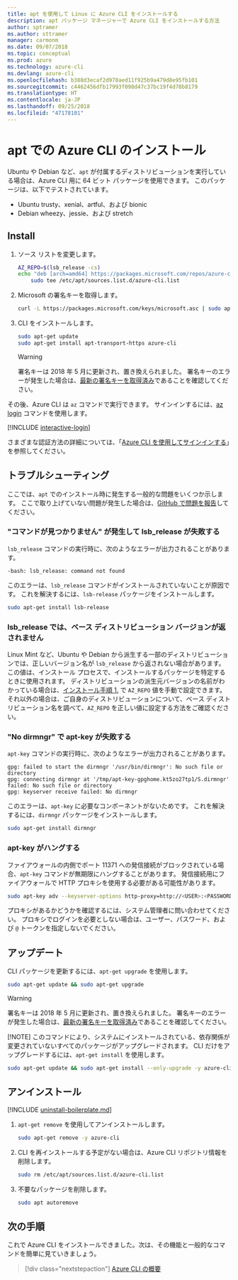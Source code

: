 ```yaml
---
title: apt を使用して Linux に Azure CLI をインストールする
description: apt パッケージ マネージャーで Azure CLI をインストールする方法
author: sptramer
ms.author: sttramer
manager: carmonm
ms.date: 09/07/2018
ms.topic: conceptual
ms.prod: azure
ms.technology: azure-cli
ms.devlang: azure-cli
ms.openlocfilehash: b388d3ecaf2d978aed11f925b9a479d8e95fb101
ms.sourcegitcommit: c4462456dfb17993f098d47c37bc19f4d78b8179
ms.translationtype: HT
ms.contentlocale: ja-JP
ms.lasthandoff: 09/25/2018
ms.locfileid: "47178101"
---
```

# <a name="install-azure-cli-with-apt"></a>apt での Azure CLI のインストール

Ubuntu や Debian など、`apt` が付属するディストリビューションを実行している場合は、Azure CLI 用に 64 ビット パッケージを使用できます。 このパッケージは、以下でテストされています。

* Ubuntu trusty、xenial、artful、および bionic
* Debian wheezy、jessie、および stretch

## <a name="install"></a>Install

1. <div id="install-step-1"/>ソース リストを変更します。

    ```bash
    AZ_REPO=$(lsb_release -cs)
    echo "deb [arch=amd64] https://packages.microsoft.com/repos/azure-cli/ $AZ_REPO main" | \
        sudo tee /etc/apt/sources.list.d/azure-cli.list
    ```

2. <div id="signingKey"/>Microsoft の署名キーを取得します。

   ```bash
   curl -L https://packages.microsoft.com/keys/microsoft.asc | sudo apt-key add -
   ```

3. CLI をインストールします。

   ```bash
   sudo apt-get update
   sudo apt-get install apt-transport-https azure-cli
   ```

   > [!WARNING]
   > 署名キーは 2018 年 5 月に更新され、置き換えられました。 署名キーのエラーが発生した場合は、[最新の署名キーを取得済み](#signingKey)であることを確認してください。

その後、Azure CLI は `az` コマンドで実行できます。 サインインするには、[az login](/cli/azure/reference-index#az-login) コマンドを使用します。

[!INCLUDE [interactive-login](includes/interactive-login.md)]

さまざまな認証方法の詳細については、「[Azure CLI を使用してサインインする](authenticate-azure-cli.md)」を参照してください。

## <a name="troubleshooting"></a>トラブルシューティング

ここでは、`apt` でのインストール時に発生する一般的な問題をいくつか示します。 ここで取り上げていない問題が発生した場合は、[GitHub で問題を報告](https://github.com/Azure/azure-cli/issues)してください。

### <a name="lsbrelease-fails-with-command-not-found"></a>"コマンドが見つかりません" が発生して lsb_release が失敗する

`lsb_release` コマンドの実行時に、次のようなエラーが出力されることがあります。

```output
-bash: lsb_release: command not found
```

このエラーは、`lsb_release` コマンドがインストールされていないことが原因です。 これを解決するには、`lsb-release` パッケージをインストールします。

```bash
sudo apt-get install lsb-release
```

### <a name="lsbrelease-does-not-return-the-base-distribution-version"></a>lsb_release では、ベース ディストリビューション バージョンが返されません

Linux Mint など、Ubuntu や Debian から派生する一部のディストリビューションでは、正しいバージョン名が `lsb_release` から返されない場合があります。 この値は、インストール プロセスで、インストールするパッケージを特定するときに使用されます。 ディストリビューションの派生元バージョンの名前がわかっている場合は、[インストール手順 1.](#install-step-1) で `AZ_REPO` 値を手動で設定できます。 それ以外の場合は、ご自身のディストリビューションについて、ベース ディストリビューション名を調べて、`AZ_REPO` を正しい値に設定する方法をご確認ください。

### <a name="apt-key-fails-with-no-dirmngr"></a>"No dirmngr" で apt-key が失敗する

`apt-key` コマンドの実行時に、次のようなエラーが出力されることがあります。

```output
gpg: failed to start the dirmngr '/usr/bin/dirmngr': No such file or directory
gpg: connecting dirmngr at '/tmp/apt-key-gpghome.kt5zo27tp1/S.dirmngr' failed: No such file or directory
gpg: keyserver receive failed: No dirmngr
```

このエラーは、`apt-key` に必要なコンポーネントがないためです。 これを解決するには、`dirmngr` パッケージをインストールします。

```bash
sudo apt-get install dirmngr
```

### <a name="apt-key-hangs"></a>apt-key がハングする

ファイアウォールの内側でポート 11371 への発信接続がブロックされている場合、`apt-key` コマンドが無期限にハングすることがあります。 発信接続用にファイアウォールで HTTP プロキシを使用する必要がある可能性があります。

```bash
sudo apt-key adv --keyserver-options http-proxy=http://<USER>:<PASSWORD>@<PROXY-HOST>:<PROXY-PORT>/ --keyserver packages.microsoft.com --recv-keys 52E16F86FEE04B979B07E28DB02C46DF417A0893
```

プロキシがあるかどうかを確認するには、システム管理者に問い合わせてください。 プロキシでログインを必要としない場合は、ユーザー、パスワード、および `@` トークンを指定しないでください。

## <a name="update"></a>アップデート

CLI パッケージを更新するには、`apt-get upgrade` を使用します。

   ```bash
   sudo apt-get update && sudo apt-get upgrade
   ```

> [!WARNING]
> 署名キーは 2018 年 5 月に更新され、置き換えられました。 署名キーのエラーが発生した場合は、[最新の署名キーを取得済み](#signingKey)であることを確認してください。
>
> [!NOTE]
> このコマンドにより、システムにインストールされている、依存関係が変更されていないすべてのパッケージがアップグレードされます。
> CLI だけをアップグレードするには、`apt-get install` を使用します。
> ```bash
> sudo apt-get update && sudo apt-get install --only-upgrade -y azure-cli
> ```

## <a name="uninstall"></a>アンインストール

[!INCLUDE [uninstall-boilerplate.md](includes/uninstall-boilerplate.md)]

1. `apt-get remove` を使用してアンインストールします。

    ```bash
    sudo apt-get remove -y azure-cli
    ```

2. CLI を再インストールする予定がない場合は、Azure CLI リポジトリ情報を削除します。

   ```bash
   sudo rm /etc/apt/sources.list.d/azure-cli.list
   ```

3. 不要なパッケージを削除します。

   ```bash
   sudo apt autoremove
   ```

## <a name="next-steps"></a>次の手順

これで Azure CLI をインストールできました。次は、その機能と一般的なコマンドを簡単に見ていきましょう。

> [!div class="nextstepaction"]
> [Azure CLI の概要](get-started-with-azure-cli.md)
